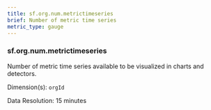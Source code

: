 ```yaml
---
title: sf.org.num.metrictimeseries
brief: Number of metric time series
metric_type: gauge
---
```

### sf.org.num.metrictimeseries

Number of metric time series available to be visualized in charts and detectors.

Dimension(s): `orgId`

Data Resolution: 15 minutes
